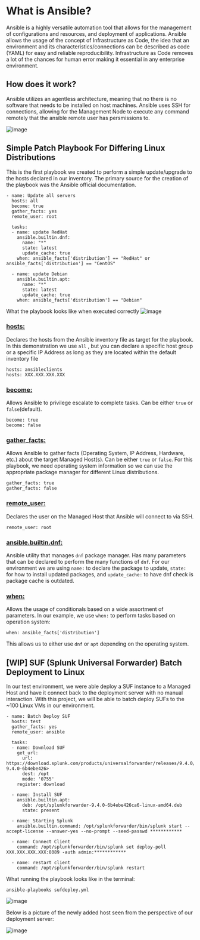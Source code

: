 # What is Ansible?
Ansible is a highly versatile automation tool that allows for the management of configurations and resources, and deployment of applications.
Ansible allows the usage of the concept of Infrastructure as Code, the idea that an environment and its characteristics/connections can be described as code (YAML) for easy and reliable reproducibility. 
Infrastructure as Code removes a lot of the chances for human error making it essential in any enterprise environment.
## How does it work?
Ansible utilizes an agentless architecture, meaning that no there is no software that needs to be installed on host machines. 
Ansible uses SSH for connections, allowing for the Management Node to execute any command remotely that the ansible remote user has persmissions to.

![image](https://github.com/user-attachments/assets/c1c1392f-a202-4218-8d7b-790e85df76d4)

## Simple Patch Playbook For Differing Linux Distributions
This is the first playbook we created to perform a simple update/upgrade to the hosts declared in our inventory. The primary source for the creation of the playbook was the Ansible official documentation.
```
- name: Update all servers
  hosts: all
  become: true
  gather_facts: yes
  remote_user: root

  tasks:
  - name: update RedHat
    ansible.builtin.dnf:
      name: "*"
      state: latest
      update_cache: true
    when: ansible_facts['distribution'] == "RedHat" or ansible_facts['distribution'] == "CentOS"

  - name: update Debian
    ansible.builtin.apt:
      name: "*"
      state: latest
      update_cache: true
    when: ansible_facts['distribution'] == "Debian"
```
What the playbook looks like when executed correctly
![image](https://github.com/user-attachments/assets/cfde3a37-4f29-455c-83df-d989dab2e3a3)


### [hosts:](https://docs.ansible.com/ansible/latest/inventory_guide/intro_patterns.html)
Declares the hosts from the Ansible inventory file as target for the playbook. In this demonstration we use ```all``` , but you can declare a specific host group or a specific IP Address as long as they are located within the default inventory file
```
hosts: ansibleclients
hosts: XXX.XXX.XXX.XXX
```

### [become:](https://docs.ansible.com/ansible/latest/playbook_guide/playbooks_privilege_escalation.html)
Allows Ansible to privilege escalate to complete tasks. Can be either ```true``` or ```false```(default).
```
become: true
become: false
```

### [gather_facts:](https://docs.ansible.com/ansible/latest/playbook_guide/playbooks_vars_facts.html)
Allows Ansible to gather facts (Operating System, IP Address, Hardware, etc.) about the target Managed Host(s). Can be either ```true``` or ```false```. For this playbook, we need operating system information so we can use the appropriate package manager for different Linux distributions.
```
gather_facts: true
gather_facts: false
```

### [remote_user:](https://docs.ansible.com/ansible/latest/inventory_guide/connection_details.html)
Declares the user on the Managed Host that Ansible will connect to via SSH.
```
remote_user: root
```

### [ansible.builtin.dnf:](https://docs.ansible.com/ansible/latest/collections/ansible/builtin/dnf_module.html)
Ansible utility that manages ```dnf``` package manager. Has many parameters that can be declared to perform the many functions of ```dnf```. For our environment we are using ```name:``` to declare the package to update, ```state:``` for how to install updated packages, and ```update_cache:``` to have dnf check is package cache is outdated.

### [when:](https://docs.ansible.com/ansible/latest/playbook_guide/playbooks_conditionals.html)
Allows the usage of conditionals based on a wide assortment of parameters. In our example, we use ```when:``` to perform tasks based on operation system:
```
when: ansible_facts['distribution']
```
This allows us to either use ```dnf``` or ```apt``` depending on the operating system.


## [WIP] SUF (Splunk Universal Forwarder) Batch Deployment to Linux
In our test environment, we were able deploy a SUF instance to a Managed Host and have it connect back to the deployment server with no manual interaction. With this project, we will be able to batch deploy SUFs to the ~100 Linux VMs in our environment.
```
- name: Batch Deploy SUF
  hosts: test
  gather_facts: yes
  remote_user: ansible

  tasks:
  - name: Download SUF
    get_url:
      url: https://download.splunk.com/products/universalforwarder/releases/9.4.0/linux/splunkforwarder-9.4.0-6b4ebe426>
      dest: /opt
      mode: '0755'
    register: download

  - name: Install SUF
    ansible.builtin.apt:
      deb: /opt/splunkforwarder-9.4.0-6b4ebe426ca6-linux-amd64.deb
      state: present

  - name: Starting Splunk
    ansible.builtin.command: /opt/splunkforwarder/bin/splunk start --accept-license --answer-yes --no-prompt --seed-passwd ************

  - name: Connect Client
    command: /opt/splunkforwarder/bin/splunk set deploy-poll XXX.XXX.XXX.XXX:8089 -auth admin:************

  - name: restart client
    command: /opt/splunkforwarder/bin/splunk restart
```
What running the playbook looks like in the terminal:

```
ansible-playbooks sufdeploy.yml
```

![image](https://github.com/user-attachments/assets/5baeec43-7a04-4029-bb17-b6423dfd5fdf)

Below is a picture of the newly added host seen from the perspective of our deployment server:

![image](https://github.com/user-attachments/assets/a2669afe-841d-4d47-a0f0-14b45c19590b)


